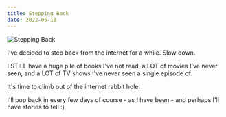 ```yaml
---
title: Stepping Back
date: 2022-05-18
---
```


![Stepping Back](https://source.unsplash.com/zMRLZh40kms/1600x900)

I've decided to step back from the internet for a while. Slow down.

I STILL have a huge pile of books I've not read, a LOT of movies I've never seen, and a LOT of TV shows I've never seen a single episode of.

It's time to climb out of the internet rabbit hole.

I'll pop back in every few days of course - as I have been - and perhaps I'll have stories to tell :)